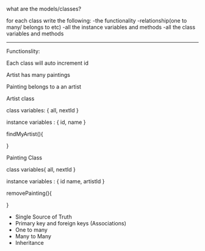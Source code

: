  what are the models/classes?

 for each class write the following:
 -the functionality
 -relationship(one to many/ belongs to etc)
 -all the instance variables and methods
 -all the class variables and methods

 --------------------------------------
Functionslity:

Each class will auto increment id

Artist has many paintings

Painting belongs to a an artist

 Artist class

 class variables: {
   all,
   nextId
 }

 instance variables : {
   id,
   name
 }

 findMyArtist(){
  
 }
 

Painting Class


 class variables{
   all,
   nextId
 }
 
 instance variables : {
   id
   name,
   artistId
 }

 
 removePainting(){

 }


 - Single Source of Truth
 - Primary key and foreign keys (Associations)
 - One to many
 - Many to Many
 - Inheritance
 